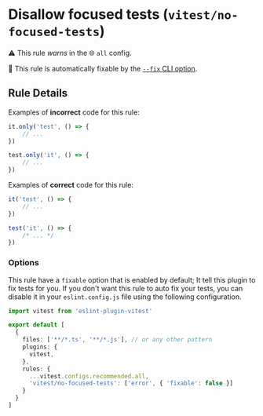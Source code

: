 # Disallow focused tests (`vitest/no-focused-tests`)

⚠️ This rule _warns_ in the 🌐 `all` config.

🔧 This rule is automatically fixable by the [`--fix` CLI option](https://eslint.org/docs/latest/user-guide/command-line-interface#--fix).

<!-- end auto-generated rule header -->

## Rule Details

Examples of **incorrect** code for this rule:

```js
it.only('test', () => {
	// ...
})

test.only('it', () => {
	// ...
})
```

Examples of **correct** code for this rule:

```js
it('test', () => {
	// ...
})

test('it', () => {
	/* ... */
})
```

### Options

This rule have a `fixable` option that is enabled by default; It tell this plugin to fix tests for you. If you don't want this rule to auto fix your tests, you can disable it in your `eslint.config.js` file using the following configuration.

```ts
import vitest from 'eslint-plugin-vitest'

export default [
  {
    files: ['**/*.ts', '**/*.js'], // or any other pattern
    plugins: {
      vitest,
    },
    rules: {
      ...vitest.configs.recommended.all,
      'vitest/no-focused-tests': ['error', { 'fixable': false }]
    }
  }
]
```
